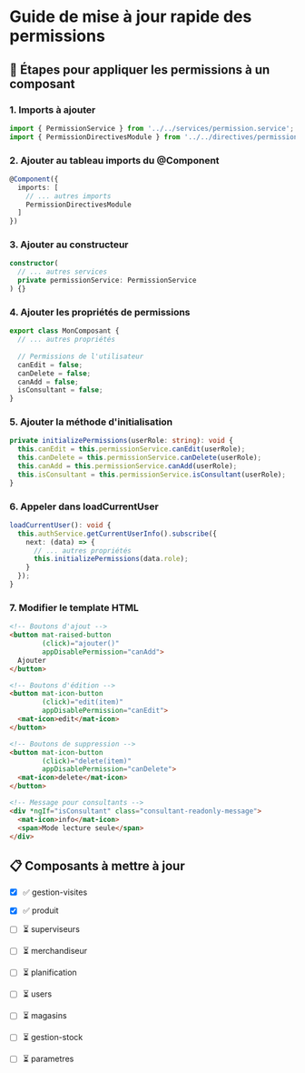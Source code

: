 # Guide de mise à jour rapide des permissions

## 🚀 Étapes pour appliquer les permissions à un composant

### 1. **Imports à ajouter**
```typescript
import { PermissionService } from '../../services/permission.service';
import { PermissionDirectivesModule } from '../../directives/permission-directives.module';
```

### 2. **Ajouter au tableau imports du @Component**
```typescript
@Component({
  imports: [
    // ... autres imports
    PermissionDirectivesModule
  ]
})
```

### 3. **Ajouter au constructeur**
```typescript
constructor(
  // ... autres services
  private permissionService: PermissionService
) {}
```

### 4. **Ajouter les propriétés de permissions**
```typescript
export class MonComposant {
  // ... autres propriétés
  
  // Permissions de l'utilisateur
  canEdit = false;
  canDelete = false;
  canAdd = false;
  isConsultant = false;
}
```

### 5. **Ajouter la méthode d'initialisation**
```typescript
private initializePermissions(userRole: string): void {
  this.canEdit = this.permissionService.canEdit(userRole);
  this.canDelete = this.permissionService.canDelete(userRole);
  this.canAdd = this.permissionService.canAdd(userRole);
  this.isConsultant = this.permissionService.isConsultant(userRole);
}
```

### 6. **Appeler dans loadCurrentUser**
```typescript
loadCurrentUser(): void {
  this.authService.getCurrentUserInfo().subscribe({
    next: (data) => {
      // ... autres propriétés
      this.initializePermissions(data.role);
    }
  });
}
```

### 7. **Modifier le template HTML**
```html
<!-- Boutons d'ajout -->
<button mat-raised-button 
        (click)="ajouter()"
        appDisablePermission="canAdd">
  Ajouter
</button>

<!-- Boutons d'édition -->
<button mat-icon-button 
        (click)="edit(item)"
        appDisablePermission="canEdit">
  <mat-icon>edit</mat-icon>
</button>

<!-- Boutons de suppression -->
<button mat-icon-button 
        (click)="delete(item)"
        appDisablePermission="canDelete">
  <mat-icon>delete</mat-icon>
</button>

<!-- Message pour consultants -->
<div *ngIf="isConsultant" class="consultant-readonly-message">
  <mat-icon>info</mat-icon>
  <span>Mode lecture seule</span>
</div>
```

## 📋 Composants à mettre à jour

- [x] ✅ gestion-visites
- [x] ✅ produit  
- [ ] ⏳ superviseurs
- [ ] ⏳ merchandiseur
- [ ] ⏳ planification
- [ ] ⏳ users
- [ ] ⏳ magasins
- [ ] ⏳ gestion-stock
- [ ] ⏳ parametres













